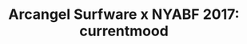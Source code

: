 ---
ee_id: '4392'
site: '1'
type: '2'
long_id: '2017-052 Arcangel Surfware x NYABF 2017: currentmood'
url: 2017-052-arcangel-surfware-x-nyabf-2017-currentmood
year: '2017'
medium: Tradeshow booth
commission:
add_credit:
dims:
pitch:
ps: "​Wz on a roll, doing a booth every year."
live_url:
related:
title: 'Arcangel Surfware x NYABF 2017: currentmood'
youtube:
imgs: nyabf-2017-052-detail-database-dt-17149.jpg
subheading:
year2: '2017'
download:
add_credits:
related_code:
! '':
layout: things-i-made
---